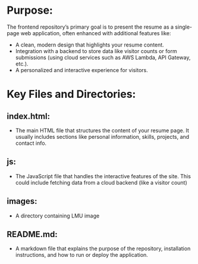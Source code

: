 # Purpose:
The frontend repository’s primary goal is to present the resume as a single-page web application, often enhanced with additional features like:

- A clean, modern design that highlights your resume content.
- Integration with a backend to store data like visitor counts or form submissions (using cloud services such as AWS Lambda, API Gateway, etc.).
- A personalized and interactive experience for visitors.

# Key Files and Directories:

## index.html:

- The main HTML file that structures the content of your resume page. It usually includes sections like personal information, skills, projects, and contact info.

## js:

- The JavaScript file that handles the interactive features of the site. This could include fetching data from a cloud backend (like a visitor count)

## images: 

- A directory containing LMU image

## README.md:

- A markdown file that explains the purpose of the repository, installation instructions, and how to run or deploy the application.

